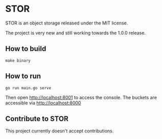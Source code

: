 # STOR

STOR is an object storage released under the MIT license.

The project is very new and still working towards the 1.0.0 release.

## How to build

`make binary`

## How to run

`go run main.go serve`

Then open [http://localhost:8001](http://localhost:8001) to access the console. The buckets are accessible via [http://localhost:8000](http://localhost:8000)

## Contribute to STOR

This project currently doesn't accept contributions.